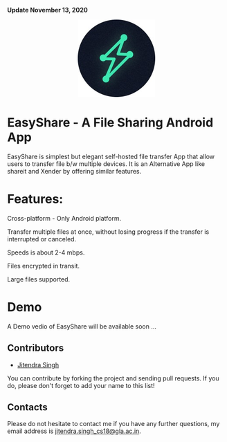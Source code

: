 **Update November 13, 2020**

<p align="center">
  <img src="https://github.com/Nehaadnekar/File-Sharing-App-MINI-PROJECT/blob/master/Screenshots/easyshare_icon.jpg">
 </p>

# EasyShare - A File Sharing Android App

EasyShare is simplest but elegant self-hosted file transfer App that allow users to transfer file b/w multiple devices. It is an Alternative App like shareit and Xender by offering similar features.

# Features:

 Cross-platform - Only Android platform.
 
 Transfer multiple files at once, without losing progress if the transfer is interrupted or canceled.

 Speeds is about 2-4 mbps.
 
 Files encrypted in transit.
 
 Large files supported.


# Demo 

A Demo vedio of EasyShare will be available soon ...

## Contributors

- [Jitendra Singh](https://github.com/jet0499)

You can contribute by forking the project and sending pull requests. If you do, please don't forget to add your name to this list!

## Contacts
Please do not hesitate to contact me if you have any further questions, my email address is <jitendra.singh_cs18@gla.ac.in>.
